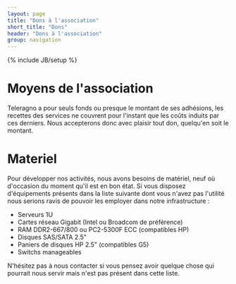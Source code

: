 ```yaml
---
layout: page
title: "Dons à l'association"
short_title: "Dons"
header: "Dons à l'association"
group: navigation
---
```

{% include JB/setup %}

# Moyens de l'association

Teleragno a pour seuls fonds ou presque le montant de ses adhésions, les recettes des 
services ne couvrent pour l'instant que les coûts induits par ces derniers. Nous accepterons 
donc avec plaisir tout don, quelqu'en soit le montant.

# Materiel

Pour développer nos activités, nous avons besoins de matériel, neuf où d'occasion du moment qu'il 
est en bon état. Si vous disposez d'équipements présents dans la liste suivante dont vous n'avez 
pas l'utilité nous serions ravis de pouvoir les employer dans notre infrastructure :

* Serveurs 1U
* Cartes réseau Gigabit (Intel ou Broadcom de préférence)
* RAM DDR2-667/800 ou PC2-5300F ECC (compatibles HP)
* Disques SAS/SATA 2.5"
* Paniers de disques HP 2.5" (compatibles G5)
* Switchs manageables

N'hésitez pas à nous contacter si vous pensez avoir quelque chose qui pourrait nous servir mais 
n'est pas présent dans cette liste.
